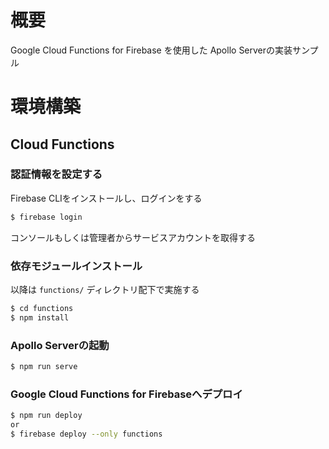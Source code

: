 # 概要
Google Cloud Functions for Firebase を使用した Apollo Serverの実装サンプル

# 環境構築
## Cloud Functions
### 認証情報を設定する
Firebase CLIをインストールし、ログインをする

```sh
$ firebase login
```

コンソールもしくは管理者からサービスアカウントを取得する

### 依存モジュールインストール
以降は `functions/` ディレクトリ配下で実施する

```sh
$ cd functions
$ npm install
```

### Apollo Serverの起動

```sh
$ npm run serve
```

### Google Cloud Functions for Firebaseへデプロイ

```sh
$ npm run deploy
or
$ firebase deploy --only functions
```

